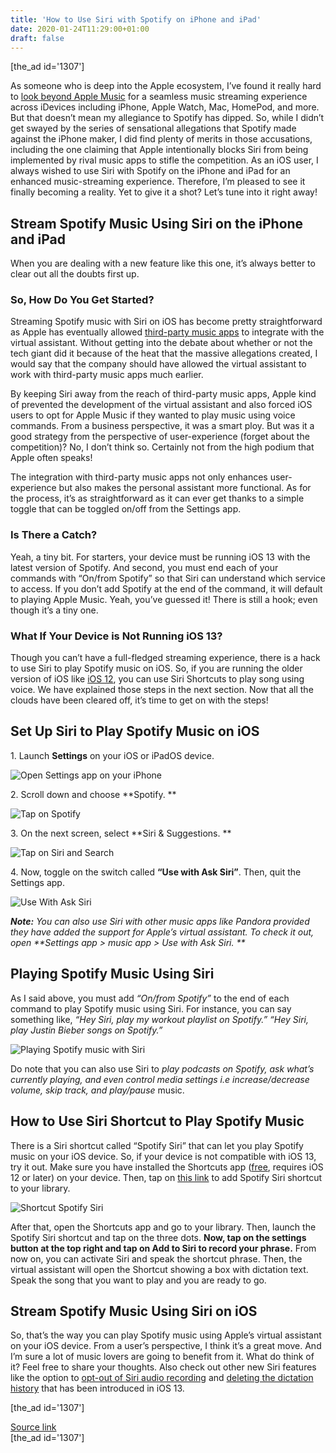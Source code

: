 ```yaml
---
title: 'How to Use Siri with Spotify on iPhone and iPad'
date: 2020-01-24T11:29:00+01:00
draft: false
---
```


\[the\_ad id='1307'\]  
  

  

As someone who is deep into the Apple ecosystem, I’ve found it really hard to [look beyond Apple Music](https://beebom.com/iphone-music-player-apps/) for a seamless music streaming experience across iDevices including iPhone, Apple Watch, Mac, HomePod, and more. But that doesn’t mean my allegiance to Spotify has dipped. So, while I didn’t get swayed by the series of sensational allegations that Spotify made against the iPhone maker, I did find plenty of merits in those accusations, including the one claiming that Apple intentionally blocks Siri from being implemented by rival music apps to stifle the competition. As an iOS user, I always wished to use Siri with Spotify on the iPhone and iPad for an enhanced music-streaming experience. Therefore, I’m pleased to see it finally becoming a reality. Yet to give it a shot? Let’s tune into it right away!  

Stream Spotify Music Using Siri on the iPhone and iPad
------------------------------------------------------

  

When you are dealing with a new feature like this one, it’s always better to clear out all the doubts first up.  

### So, How Do You Get Started?

  

Streaming Spotify music with Siri on iOS has become pretty straightforward as Apple has eventually allowed [third-party music apps](https://beebom.com/best-free-music-apps/) to integrate with the virtual assistant. Without getting into the debate about whether or not the tech giant did it because of the heat that the massive allegations created, I would say that the company should have allowed the virtual assistant to work with third-party music apps much earlier.  

By keeping Siri away from the reach of third-party music apps, Apple kind of prevented the development of the virtual assistant and also forced iOS users to opt for Apple Music if they wanted to play music using voice commands. From a business perspective, it was a smart ploy. But was it a good strategy from the perspective of user-experience (forget about the competition)? No, I don’t think so. Certainly not from the high podium that Apple often speaks!  

The integration with third-party music apps not only enhances user-experience but also makes the personal assistant more functional. As for the process, it’s as straightforward as it can ever get thanks to a simple toggle that can be toggled on/off from the Settings app.  

### Is There a Catch?

  

Yeah, a tiny bit. For starters, your device must be running iOS 13 with the latest version of Spotify. And second, you must end each of your commands with “On/from Spotify” so that Siri can understand which service to access. If you don’t add Spotify at the end of the command, it will default to playing Apple Music. Yeah, you’ve guessed it! There is still a hook; even though it’s a tiny one.  

### What If Your Device is Not Running iOS 13?

  

Though you can’t have a full-fledged streaming experience, there is a hack to use Siri to play Spotify music on iOS. So, if you are running the older version of iOS like [iOS 12](https://beebom.com/best-new-ios-12-features/), you can use Siri Shortcuts to play song using voice. We have explained those steps in the next section. Now that all the clouds have been cleared off, it’s time to get on with the steps!  

Set Up Siri to Play Spotify Music on iOS
----------------------------------------

  

1\. Launch **Settings** on your iOS or iPadOS device.  

![Open Settings app on your iPhone](https://beebom.com/wp-content/uploads/2020/01/Open-Settings-app-on-your-iPhone-.jpg)

  
  

  

2\. Scroll down and choose **Spotify. **  

![Tap on Spotify](https://beebom.com/wp-content/uploads/2020/01/Tap-on-Spotify-.jpg)

3\. On the next screen, select **Siri & Suggestions. **  

![Tap on Siri and Search](https://beebom.com/wp-content/uploads/2020/01/Tap-on-Siri-and-Search-.jpg)

4\. Now, toggle on the switch called **“Use with Ask Siri”**. Then, quit the Settings app.  

![Use With Ask Siri](https://beebom.com/wp-content/uploads/2020/01/Use-With-Ask-Siri.jpg)

_**Note:** You can also use Siri with other music apps like Pandora provided they have added the support for Apple’s virtual assistant. To check it out, open **Settings app > music app > Use with Ask Siri. **_  

Playing Spotify Music Using Siri
--------------------------------

  

As I said above, you must add _“On/from Spotify”_ to the end of each command to play Spotify music using Siri. For instance, you can say something like, _“Hey Siri, play my workout playlist on Spotify.” “Hey Siri, play Justin Bieber songs on Spotify.”_  

![Playing Spotify music with Siri](https://beebom.com/wp-content/uploads/2020/01/Playing-Spotify-music-with-Siri.jpg)

  
  

  

Do note that you can also use Siri to _play podcasts on Spotify, ask what’s currently playing, and even control media settings i.e increase/decrease volume, skip track, and play/pause_ music.  

How to Use Siri Shortcut to Play Spotify Music
----------------------------------------------

  

There is a Siri shortcut called “Spotify Siri” that can let you play Spotify music on your iOS device. So, if your device is not compatible with iOS 13, try it out. Make sure you have installed the Shortcuts app ([free](https://apps.apple.com/us/app/shortcuts/id915249334), requires iOS 12 or later) on your device. Then, tap on [this link](https://www.icloud.com/shortcuts/126cf665191e4ae186f64f483e0197f9) to add Spotify Siri shortcut to your library.  

![Shortcut Spotify Siri](https://beebom.com/wp-content/uploads/2020/01/Shortcut-Spotify-Siri.jpg)

After that, open the Shortcuts app and go to your library. Then, launch the Spotify Siri shortcut and tap on the three dots. **Now, tap on the settings button at the top right and tap on Add to Siri to record your phrase.** From now on, you can activate Siri and speak the shortcut phrase. Then, the virtual assistant will open the Shortcut showing a box with dictation text. Speak the song that you want to play and you are ready to go.  

Stream Spotify Music Using Siri on iOS
--------------------------------------

  

So, that’s the way you can play Spotify music using Apple’s virtual assistant on your iOS device. From a user’s perspective, I think it’s a great move. And I’m sure a lot of music lovers are going to benefit from it. What do think of it? Feel free to share your thoughts. Also check out other new Siri features like the option to [opt-out of Siri audio recording](https://beebom.com/how-opt-out-siri-audio-recordings-iphone-ipad-mac-watch-tv/) and [deleting the dictation history](https://beebom.com/how-delete-siri-dictation-history-ios-13-ipados-13/) that has been introduced in iOS 13.  

  
  
\[the\_ad id='1307'\]  
  
[Source link](https://beebom.com/how-use-siri-spotify-iphone/)  
\[the\_ad id='1307'\]